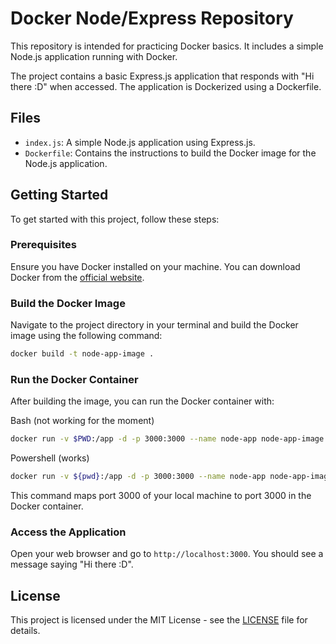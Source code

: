 # Docker Node/Express Repository

This repository is intended for practicing Docker basics. It includes a simple Node.js application running with Docker.

The project contains a basic Express.js application that responds with "Hi there :D" when accessed. The application is Dockerized using a Dockerfile.

## Files

- `index.js`: A simple Node.js application using Express.js.
- `Dockerfile`: Contains the instructions to build the Docker image for the Node.js application.

## Getting Started

To get started with this project, follow these steps:

### Prerequisites

Ensure you have Docker installed on your machine. You can download Docker from the [official website](https://www.docker.com/products/docker-desktop).

### Build the Docker Image

Navigate to the project directory in your terminal and build the Docker image using the following command:

```bash
docker build -t node-app-image .
```

### Run the Docker Container

After building the image, you can run the Docker container with:

Bash (not working for the moment)

```bash
docker run -v $PWD:/app -d -p 3000:3000 --name node-app node-app-image
```

Powershell (works)

```bash
docker run -v ${pwd}:/app -d -p 3000:3000 --name node-app node-app-image
```

This command maps port 3000 of your local machine to port 3000 in the Docker container.

### Access the Application

Open your web browser and go to `http://localhost:3000`. You should see a message saying "Hi there :D".

## License

This project is licensed under the MIT License - see the [LICENSE](LICENSE) file for details.
